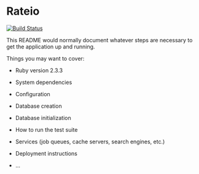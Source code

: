 # Rateio

[![Build Status](https://secure.travis-ci.org/gleisernicolas/rateio.svg?branch=master)](https://travis-ci.org/gleisernicolas/rateio)

This README would normally document whatever steps are necessary to get the
application up and running.

Things you may want to cover:

* Ruby version 2.3.3

* System dependencies

* Configuration

* Database creation

* Database initialization

* How to run the test suite

* Services (job queues, cache servers, search engines, etc.)

* Deployment instructions

* ...

